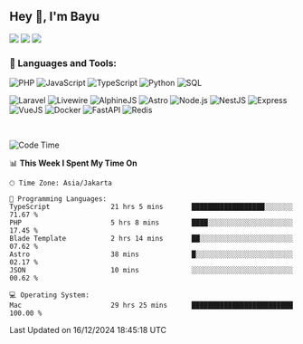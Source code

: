 ## Hey 👋, I'm Bayu 

<a href="mailto:bayurifkialgh@gmail.com" target="_blank"><img src="https://img.shields.io/badge/-Gmail-red?style=flat&logo=Gmail&logoColor=white"/></a>
<a href="https://t.me/bayurifkialgh" target="_blank"><img src="https://img.shields.io/badge/-Telegram-0077B5?style=flat&logo=Telegram&logoColor=white"/></a>
<a href="https://projects.co.id/public/browse_users/view/8d311e/bayurifkialgh" target="_blank"><img src="https://img.shields.io/badge/project.co.id-orange"/></a>


### 🔨 Languages and Tools:

![PHP](https://img.shields.io/badge/-PHP-000?&logo=PHP)
![JavaScript](https://img.shields.io/badge/-JavaScript-000?&logo=JavaScript)
![TypeScript](https://img.shields.io/badge/-TypeScript-000?&logo=TypeScript)
![Python](https://img.shields.io/badge/-Python-000?&logo=Python)
![SQL](https://img.shields.io/badge/-SQL-000?&logo=MySQL)

![Laravel](https://img.shields.io/badge/-Laravel-000?&logo=Laravel)
![Livewire](https://img.shields.io/badge/-Livewire-000?&logo=Livewire&logoColor=red)
![AlphineJS](https://img.shields.io/badge/-AlphineJS-000?&logo=alphine.js)
![Astro](https://img.shields.io/badge/-Astro-000?&logo=astro)
![Node.js](https://img.shields.io/badge/-Node.js-000?&logo=node.js)
![NestJS](https://img.shields.io/badge/-NestJS-000?&logo=nestjs&logoColor=red)
![Express](https://img.shields.io/badge/-Express.js-000?&logo=express.js)
![VueJS](https://img.shields.io/badge/-VueJS-000?&logo=vue.js)
![Docker](https://img.shields.io/badge/-Docker-000?&logo=Docker)
![FastAPI](https://img.shields.io/badge/-FastAPI-000?&logo=FastAPI)
![Redis](https://img.shields.io/badge/-Redis-000?&logo=Redis)

<br />

<!--START_SECTION:waka-->
![Code Time](http://img.shields.io/badge/Code%20Time-323%20hrs%2033%20mins-blue)

📊 **This Week I Spent My Time On** 

```text
🕑︎ Time Zone: Asia/Jakarta

💬 Programming Languages: 
TypeScript               21 hrs 5 mins       ██████████████████░░░░░░░   71.67 % 
PHP                      5 hrs 8 mins        ████░░░░░░░░░░░░░░░░░░░░░   17.45 % 
Blade Template           2 hrs 14 mins       ██░░░░░░░░░░░░░░░░░░░░░░░   07.62 % 
Astro                    38 mins             █░░░░░░░░░░░░░░░░░░░░░░░░   02.17 % 
JSON                     10 mins             ░░░░░░░░░░░░░░░░░░░░░░░░░   00.62 % 

💻 Operating System: 
Mac                      29 hrs 25 mins      █████████████████████████   100.00 % 
```


 Last Updated on 16/12/2024 18:45:18 UTC
<!--END_SECTION:waka-->
